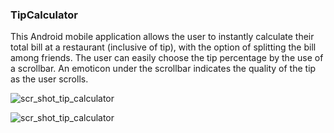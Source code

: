 ### TipCalculator
This Android mobile application allows the user to instantly calculate their total bill at a restaurant (inclusive of tip), with the option of splitting the bill among friends.
The user can easily choose the tip percentage by the use of a scrollbar. An emoticon under the scrollbar indicates the quality of the tip as the user scrolls. 

![scr_shot_tip_calculator](https://user-images.githubusercontent.com/77775666/126048925-a2852482-b723-44e8-a456-b5e147207112.PNG)

![scr_shot_tip_calculator](https://user-images.githubusercontent.com/77775666/126048852-acf40e0d-8f66-45b3-9b61-0f4bfb6cca52.PNG)
